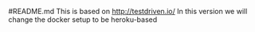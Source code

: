 #README.md
This is based on http://testdriven.io/
In this version we will change the docker setup to be heroku-based